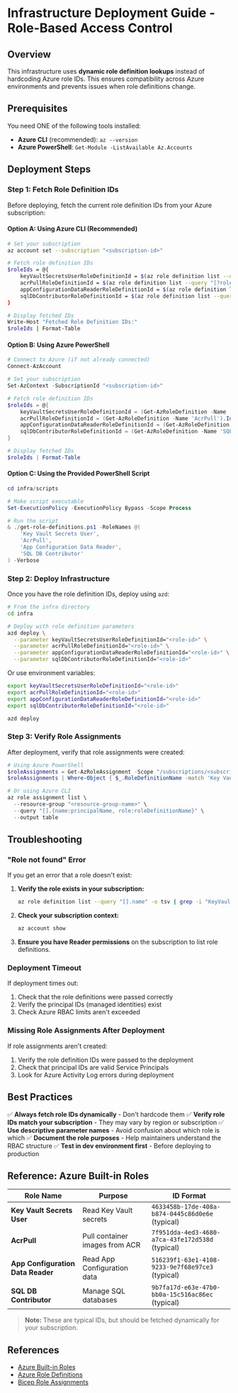 # Infrastructure Deployment Guide - Role-Based Access Control

## Overview

This infrastructure uses **dynamic role definition lookups** instead of hardcoding Azure role IDs. This ensures compatibility across Azure environments and prevents issues when role definitions change.

## Prerequisites

You need ONE of the following tools installed:
- **Azure CLI** (recommended): `az --version`
- **Azure PowerShell**: `Get-Module -ListAvailable Az.Accounts`

## Deployment Steps

### Step 1: Fetch Role Definition IDs

Before deploying, fetch the current role definition IDs from your Azure subscription:

#### Option A: Using Azure CLI (Recommended)

```bash
# Set your subscription
az account set --subscription "<subscription-id>"

# Fetch role definition IDs
$roleIds = @{
    keyVaultSecretsUserRoleDefinitionId = $(az role definition list --query "[?roleName=='Key Vault Secrets User'].id" -o tsv)
    acrPullRoleDefinitionId = $(az role definition list --query "[?roleName=='AcrPull'].id" -o tsv)
    appConfigurationDataReaderRoleDefinitionId = $(az role definition list --query "[?roleName=='App Configuration Data Reader'].id" -o tsv)
    sqlDbContributorRoleDefinitionId = $(az role definition list --query "[?roleName=='SQL DB Contributor'].id" -o tsv)
}

# Display fetched IDs
Write-Host "Fetched Role Definition IDs:"
$roleIds | Format-Table
```

#### Option B: Using Azure PowerShell

```powershell
# Connect to Azure (if not already connected)
Connect-AzAccount

# Set your subscription
Set-AzContext -SubscriptionId "<subscription-id>"

# Fetch role definition IDs
$roleIds = @{
    keyVaultSecretsUserRoleDefinitionId = (Get-AzRoleDefinition -Name 'Key Vault Secrets User').Id
    acrPullRoleDefinitionId = (Get-AzRoleDefinition -Name 'AcrPull').Id
    appConfigurationDataReaderRoleDefinitionId = (Get-AzRoleDefinition -Name 'App Configuration Data Reader').Id
    sqlDbContributorRoleDefinitionId = (Get-AzRoleDefinition -Name 'SQL DB Contributor').Id
}

# Display fetched IDs
$roleIds | Format-Table
```

#### Option C: Using the Provided PowerShell Script

```powershell
cd infra/scripts

# Make script executable
Set-ExecutionPolicy -ExecutionPolicy Bypass -Scope Process

# Run the script
& ./get-role-definitions.ps1 -RoleNames @(
    'Key Vault Secrets User',
    'AcrPull',
    'App Configuration Data Reader',
    'SQL DB Contributor'
) -Verbose
```

### Step 2: Deploy Infrastructure

Once you have the role definition IDs, deploy using `azd`:

```bash
# From the infra directory
cd infra

# Deploy with role definition parameters
azd deploy \
  --parameter keyVaultSecretsUserRoleDefinitionId="<role-id>" \
  --parameter acrPullRoleDefinitionId="<role-id>" \
  --parameter appConfigurationDataReaderRoleDefinitionId="<role-id>" \
  --parameter sqlDbContributorRoleDefinitionId="<role-id>"
```

Or use environment variables:

```bash
export keyVaultSecretsUserRoleDefinitionId="<role-id>"
export acrPullRoleDefinitionId="<role-id>"
export appConfigurationDataReaderRoleDefinitionId="<role-id>"
export sqlDbContributorRoleDefinitionId="<role-id>"

azd deploy
```

### Step 3: Verify Role Assignments

After deployment, verify that role assignments were created:

```powershell
# Using Azure PowerShell
$roleAssignments = Get-AzRoleAssignment -Scope "/subscriptions/<subscription-id>/resourceGroups/<resource-group-name>"
$roleAssignments | Where-Object { $_.RoleDefinitionName -match 'Key Vault|AcrPull|App Configuration|SQL' } | Format-Table

# Or using Azure CLI
az role assignment list \
  --resource-group "<resource-group-name>" \
  --query "[].{name:principalName, role:roleDefinitionName}" \
  --output table
```

## Troubleshooting

### "Role not found" Error

If you get an error that a role doesn't exist:

1. **Verify the role exists in your subscription:**
   ```bash
   az role definition list --query "[].name" -o tsv | grep -i "KeyVault\|AcrPull\|AppConfig\|SqlDb"
   ```

2. **Check your subscription context:**
   ```bash
   az account show
   ```

3. **Ensure you have Reader permissions** on the subscription to list role definitions.

### Deployment Timeout

If deployment times out:

1. Check that the role definitions were passed correctly
2. Verify the principal IDs (managed identities) exist
3. Check Azure RBAC limits aren't exceeded

### Missing Role Assignments After Deployment

If role assignments aren't created:

1. Verify the role definition IDs were passed to the deployment
2. Check that principal IDs are valid Service Principals
3. Look for Azure Activity Log errors during deployment

## Best Practices

✅ **Always fetch role IDs dynamically** - Don't hardcode them
✅ **Verify role IDs match your subscription** - They may vary by region or subscription
✅ **Use descriptive parameter names** - Avoid confusion about which role is which
✅ **Document the role purposes** - Help maintainers understand the RBAC structure
✅ **Test in dev environment first** - Before deploying to production

## Reference: Azure Built-in Roles

| Role Name | Purpose | ID Format |
|-----------|---------|-----------|
| **Key Vault Secrets User** | Read Key Vault secrets | `4633458b-17de-408a-b874-0445c86d0e6e` (typical) |
| **AcrPull** | Pull container images from ACR | `7f951dda-4ed3-4680-a7ca-43fe172d538d` (typical) |
| **App Configuration Data Reader** | Read App Configuration data | `516239f1-63e1-4108-9233-9e7f68e97ce3` (typical) |
| **SQL DB Contributor** | Manage SQL databases | `9b7fa17d-e63e-47b0-bb0a-15c516ac86ec` (typical) |

> **Note:** These are typical IDs, but should be fetched dynamically for your subscription.

## References

- [Azure Built-in Roles](https://learn.microsoft.com/en-us/azure/role-based-access-control/built-in-roles)
- [Azure Role Definitions](https://learn.microsoft.com/en-us/azure/role-based-access-control/role-definitions)
- [Bicep Role Assignments](https://learn.microsoft.com/en-us/azure/azure-resource-manager/bicep/best-practices#role-assignment)
